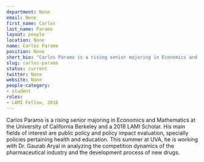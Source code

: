```yaml
---
department: None
email: None
first_name: Carlos
last_name: Paramo
layout: people
location: None
name: Carlos Paramo
position: None
short_bio: "Carlos Paramo is a rising senior majoring in Economics and Mathematics at the University of California Berkeley and a 2018 LAMI Scholar."
slug: carlos-paramo
status: current
twitter: None
website: None
people-category:
- student
roles:
- LAMI Fellow, 2018
---
```

Carlos Paramo is a rising senior majoring in Economics and Mathematics at the University of California Berkeley and a 2018 LAMI Scholar. His main fields of interest are public policy and policy impact evaluation, specially policies pertaining health and education. This summer at UVA, he is working with Dr. Gaurab Aryal in analyzing the competition dynamics of the pharmaceutical industry and the development process of new drugs.  

